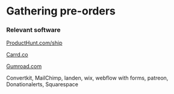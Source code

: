 # Gathering pre-orders

### **Relevant software**

[ProductHunt.com/ship](http://producthunt.com/ship)

[Carrd.co](http://carrd.co/)

[Gumroad.com](http://gumroad.com/)

Convertkit, MailChimp, landen, wix, webflow with forms, patreon, Donationalerts, Squarespace

